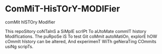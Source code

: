 # ComMiT-HisTOrY-MODIFier
comMit hISTOry Modifier

This repoSitory coNTaInS a SiMplE scrIPt To aUtoMate commIT history ModifIcations. The puRpoSe iS To test Git coMmit autoMatiOn, explorE hOW cOmmIt hIstory can be altered, And experimenT WiTh geNeraTing COmmits usiNg scripTs.
